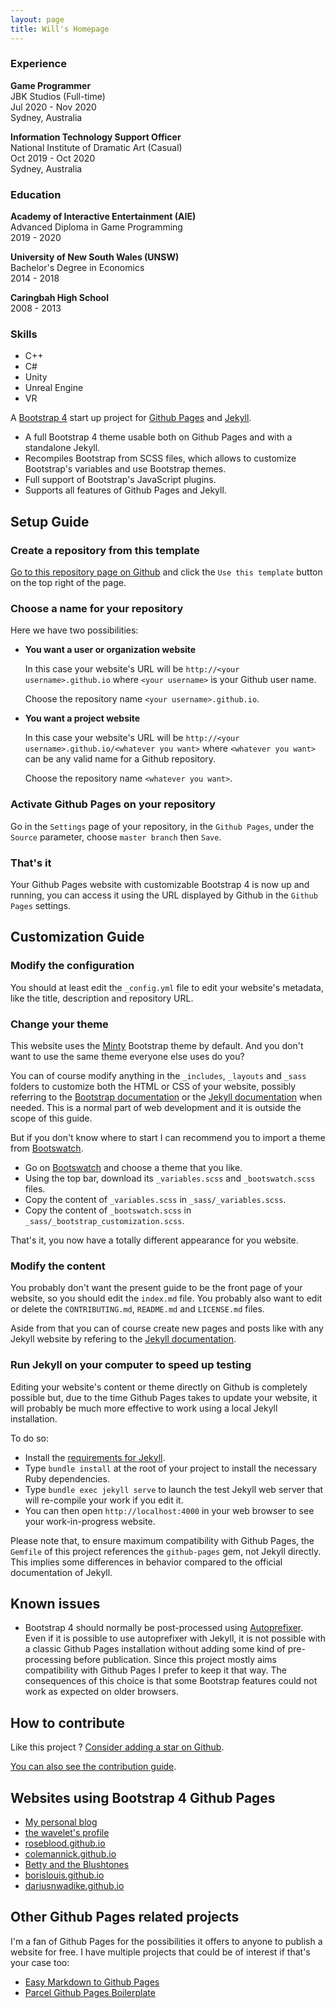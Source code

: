 ```yaml
---
layout: page
title: Will's Homepage
---
```


### Experience

**Game Programmer**<br/>
JBK Studios (Full-time)<br/>
Jul 2020 - Nov 2020<br/>
Sydney, Australia

**Information Technology Support Officer**<br/>
National Institute of Dramatic Art (Casual)<br/>
Oct 2019 - Oct 2020<br/>
Sydney, Australia

### Education

**Academy of Interactive Entertainment (AIE)**<br/>
Advanced Diploma in Game Programming<br/>
2019 - 2020<br/>

**University of New South Wales (UNSW)**<br/>
Bachelor's Degree in Economics<br/>
2014 - 2018

**Caringbah High School**<br/>
2008 - 2013

### Skills

* C++
* C#
* Unity
* Unreal Engine
* VR

A [Bootstrap 4](https://getbootstrap.com/) start up project for [Github Pages](https://pages.github.com/) and [Jekyll](https://jekyllrb.com/).

* A full Bootstrap 4 theme usable both on Github Pages and with a standalone Jekyll.
* Recompiles Bootstrap from SCSS files, which allows to customize Bootstrap's variables and use Bootstrap themes.
* Full support of Bootstrap's JavaScript plugins.
* Supports all features of Github Pages and Jekyll.

## Setup Guide

### Create a repository from this template

[Go to this repository page on Github](https://github.com/nicolas-van/bootstrap-4-github-pages) and click the `Use this template` button on the top right of the page.

### Choose a name for your repository

Here we have two possibilities:

* **You want a user or organization website**

  In this case your website's URL will be `http://<your username>.github.io` where `<your username>` is your Github user name.

  Choose the repository name `<your username>.github.io`.

* **You want a project website**

  In this case your website's URL will be `http://<your username>.github.io/<whatever you want>` where `<whatever you want>` can be any valid name for a Github repository.

  Choose the repository name `<whatever you want>`.

### Activate Github Pages on your repository

Go in the `Settings` page of your repository, in the `Github Pages`, under the `Source` parameter, choose `master branch` then `Save`.

### That's it

Your Github Pages website with customizable Bootstrap 4 is now up and running, you can access it using the URL displayed by Github in the `Github Pages` settings.

## Customization Guide

### Modify the configuration

You should at least edit the `_config.yml` file to edit your website's metadata, like the title, description and repository URL.

### Change your theme

This website uses the [Minty](https://bootswatch.com/minty/) Bootstrap theme by default. And you don't want to use the same theme everyone else uses do you?

You can of course modify anything in the `_includes`, `_layouts` and `_sass` folders to customize both the HTML or CSS of your website, possibly referring to the [Bootstrap documentation](https://getbootstrap.com/) or the [Jekyll documentation](https://jekyllrb.com/) when needed. This is a normal part of web development and it is outside the scope of this guide.

But if you don't know where to start I can recommend you to import a theme from [Bootswatch](https://bootswatch.com/).

* Go on [Bootswatch](https://bootswatch.com/) and choose a theme that you like.
* Using the top bar, download its `_variables.scss` and `_bootswatch.scss` files.
* Copy the content of `_variables.scss` in `_sass/_variables.scss`.
* Copy the content of `_bootswatch.scss` in `_sass/_bootstrap_customization.scss`.

That's it, you now have a totally different appearance for you website.

### Modify the content

You probably don't want the present guide to be the front page of your website, so you should edit the `index.md` file. You probably also want to edit or delete the `CONTRIBUTING.md`, `README.md` and `LICENSE.md` files.

Aside from that you can of course create new pages and posts like with any Jekyll website by refering to the [Jekyll documentation](https://jekyllrb.com/).

### Run Jekyll on your computer to speed up testing

Editing your website's content or theme directly on Github is completely possible but, due to the time Github Pages takes to update your website, it will probably be much more effective to work using a local Jekyll installation.

To do so:

* Install the [requirements for Jekyll](https://jekyllrb.com/docs/installation/).
* Type `bundle install` at the root of your project to install the necessary Ruby dependencies.
* Type `bundle exec jekyll serve` to launch the test Jekyll web server that will re-compile your work if you edit it.
* You can then open `http://localhost:4000` in your web browser to see your work-in-progress website.

Please note that, to ensure maximum compatibility with Github Pages, the `Gemfile` of this project references the `github-pages` gem, not Jekyll directly. This implies some differences in behavior compared to the official documentation of Jekyll.

## Known issues

* Bootstrap 4 should normally be post-processed using [Autoprefixer](https://github.com/postcss/autoprefixer). Even if it is possible to use autoprefixer with Jekyll, it is not possible with a classic Github Pages installation without adding some kind of pre-processing before publication. Since this project mostly aims compatibility with Github Pages I prefer to keep it that way. The consequences of this choice is that some Bootstrap features could not work as expected on older browsers.

## How to contribute

Like this project ? [Consider adding a star on Github](https://github.com/nicolas-van/bootstrap-4-github-pages).

[You can also see the contribution guide](https://github.com/nicolas-van/bootstrap-4-github-pages/blob/master/CONTRIBUTING.md).

## Websites using Bootstrap 4 Github Pages

* [My personal blog](https://nicolas-van.github.io/)
* [the wavelet's profile](https://thewavelet.github.io/)
* [roseblood.github.io](https://roseleblood.github.io/)
* [colemannick.github.io](https://colemannick.github.io/)
* [Betty and the Blushtones](http://bettyandtheblushtones.co.uk/)
* [borislouis.github.io](https://borislouis.github.io/)
* [dariusnwadike.github.io](https://dariusnwadike.github.io/)

## Other Github Pages related projects

I'm a fan of Github Pages for the possibilities it offers to anyone to publish a website for free. I have multiple projects that could be of interest if that's your case too:

* [Easy Markdown to Github Pages](https://nicolas-van.github.io/easy-markdown-to-github-pages/)
* [Parcel Github Pages Boilerplate](https://github.com/nicolas-van/parcel-github-pages-boilerplate)

